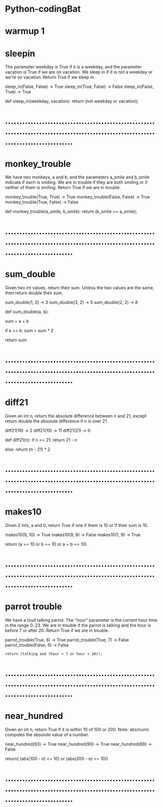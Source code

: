 # Python-codingBat
# warmup 1

# sleepin
The parameter weekday is True if it is a weekday, and the parameter vacation is True if we are on vacation. We sleep in if it is not a weekday or we're on vacation. Return True if we sleep in.


sleep_in(False, False) → True
sleep_in(True, False) → False
sleep_in(False, True) → True

def sleep_in(weekday, vacation):
  return (not weekday or vacation);
# ..................................................................................................................................

# monkey_trouble


We have two monkeys, a and b, and the parameters a_smile and b_smile indicate if each is smiling. We are in trouble if they are both smiling or if neither of them is smiling. Return True if we are in trouble.


monkey_trouble(True, True) → True
monkey_trouble(False, False) → True
monkey_trouble(True, False) → False

def monkey_trouble(a_smile, b_smile):
  return (b_smile == a_smile);
  
# ..................................................................................................................................

# sum_double

Given two int values, return their sum. Unless the two values are the same, then return double their sum.


sum_double(1, 2) → 3
sum_double(3, 2) → 5
sum_double(2, 2) → 8

def sum_double(a, b):
  
  sum = a + b
  
  if a == b:
    sum = sum * 2
    
  return sum
  
 # ..................................................................................................................................

# diff21

Given an int n, return the absolute difference between n and 21, except return double the absolute difference if n is over 21.


diff21(19) → 2
diff21(10) → 11
diff21(21) → 0

def diff21(n):
  if n <= 21:
    return 21 - n
  
  else:
    return (n - 21) * 2
 # ..................................................................................................................................
 
 # makes10
 
 Given 2 ints, a and b, return True if one if them is 10 or if their sum is 10.


makes10(9, 10) → True
makes10(9, 9) → False
makes10(1, 9) → True

  return (a == 10 or b == 10 or a + b == 10)

 # ..................................................................................................................................

# parrot trouble


We have a loud talking parrot. The "hour" parameter is the current hour time in the range 0..23. We are in trouble if the parrot is talking and the hour is before 7 or after 20. Return True if we are in trouble.


parrot_trouble(True, 6) → True
parrot_trouble(True, 7) → False
parrot_trouble(False, 6) → False

    return (talking and (hour < 7 or hour > 20));
 # ..................................................................................................................................

# near_hundred


Given an int n, return True if it is within 10 of 100 or 200. Note: abs(num) computes the absolute value of a number.


near_hundred(93) → True
near_hundred(90) → True
near_hundred(89) → False

 return( (abs(100 - n) <= 10) or (abs(200 - n) <= 10))
 # ..................................................................................................................................

